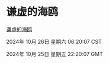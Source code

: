 # 谦虚的海鸥
[谦虚的海鸥](http://219.139.197.74:56308/qxdho/course/base/hotlink/index.php)

2024年 10月 26日 星期六 06:20:07 CST

2024年 10月 25日 星期五 22:20:07 GMT
